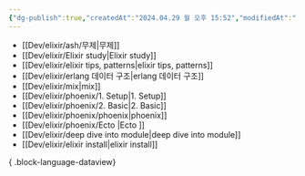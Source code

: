 ```yaml
---
{"dg-publish":true,"createdAt":"2024.04.29 월 오후 15:52","modifiedAt":"2024.04.29 월 오후 15:52","permalink":"/Dev/elixir/elixir/","dgPassFrontmatter":true}
---
```



- [[Dev/elixir/ash/무제\|무제]]
- [[Dev/elixir/Elixir study\|Elixir study]]
- [[Dev/elixir/elixir tips, patterns\|elixir tips, patterns]]
- [[Dev/elixir/erlang 데이터 구조\|erlang 데이터 구조]]
- [[Dev/elixir/mix\|mix]]
- [[Dev/elixir/phoenix/1. Setup\|1. Setup]]
- [[Dev/elixir/phoenix/2. Basic\|2. Basic]]
- [[Dev/elixir/phoenix/phoenix\|phoenix]]
- [[Dev/elixir/phoenix/Ecto \|Ecto ]]
- [[Dev/elixir/deep dive into module\|deep dive into module]]
- [[Dev/elixir/elixir install\|elixir install]]

{ .block-language-dataview}